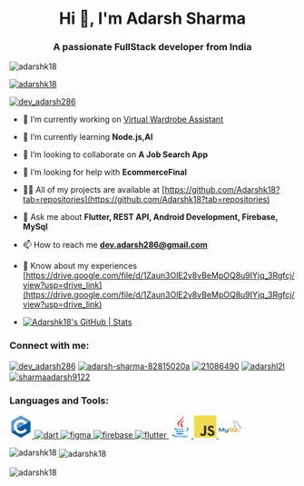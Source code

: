 <h1 align="center">Hi 👋, I'm Adarsh Sharma</h1>
<h3 align="center">A passionate FullStack developer from India</h3>

<p align="left"> <img src="https://komarev.com/ghpvc/?username=adarshk18&label=Profile%20views&color=0e75b6&style=flat" alt="adarshk18" /> </p>

<p align="left"> <a href="https://github.com/ryo-ma/github-profile-trophy"><img src="https://github-profile-trophy.vercel.app/?username=adarshk18" alt="adarshk18" /></a> </p>

<p align="left"> <a href="https://twitter.com/dev_adarsh286" target="blank"><img src="https://img.shields.io/twitter/follow/dev_adarsh286?logo=twitter&style=for-the-badge" alt="dev_adarsh286" /></a> </p>

- 🔭 I’m currently working on [Virtual Wardrobe Assistant](https://github.com/Adarshk18/VirtualWardrobeAssistant/tree/stable)

- 🌱 I’m currently learning **Node.js,AI**

- 👯 I’m looking to collaborate on **A Job Search App**

- 🤝 I’m looking for help with **EcommerceFinal**

- 👨‍💻 All of my projects are available at [https://github.com/Adarshk18?tab=repositories](https://github.com/Adarshk18?tab=repositories)

- 💬 Ask me about **Flutter, REST API, Android Development, Firebase, MySql**

- 📫 How to reach me **dev.adarsh286@gmail.com**

- 📄 Know about my experiences [https://drive.google.com/file/d/1Zaun3OlE2v8vBeMpOQ8u9IYjq_3Rgfcj/view?usp=drive_link](https://drive.google.com/file/d/1Zaun3OlE2v8vBeMpOQ8u9IYjq_3Rgfcj/view?usp=drive_link)
- [![Adarshk18's GitHub | Stats](https://stats.quine.sh/Adarshk18/github?theme=dark)](http://localhost:3000?utm_source=widgets&utm_campaign=Adarshk18)

<h3 align="left">Connect with me:</h3>
<p align="left">
<a href="https://twitter.com/dev_adarsh286" target="blank"><img align="center" src="https://raw.githubusercontent.com/rahuldkjain/github-profile-readme-generator/master/src/images/icons/Social/twitter.svg" alt="dev_adarsh286" height="30" width="40" /></a>
<a href="https://linkedin.com/in/adarsh-sharma-82815020a" target="blank"><img align="center" src="https://raw.githubusercontent.com/rahuldkjain/github-profile-readme-generator/master/src/images/icons/Social/linked-in-alt.svg" alt="adarsh-sharma-82815020a" height="30" width="40" /></a>
<a href="https://stackoverflow.com/users/21086490" target="blank"><img align="center" src="https://raw.githubusercontent.com/rahuldkjain/github-profile-readme-generator/master/src/images/icons/Social/stack-overflow.svg" alt="21086490" height="30" width="40" /></a>
<a href="https://www.leetcode.com/adarshl2l" target="blank"><img align="center" src="https://raw.githubusercontent.com/rahuldkjain/github-profile-readme-generator/master/src/images/icons/Social/leet-code.svg" alt="adarshl2l" height="30" width="40" /></a>
<a href="https://auth.geeksforgeeks.org/user/sharmaadarsh9122" target="blank"><img align="center" src="https://raw.githubusercontent.com/rahuldkjain/github-profile-readme-generator/master/src/images/icons/Social/geeks-for-geeks.svg" alt="sharmaadarsh9122" height="30" width="40" /></a>
</p>

<h3 align="left">Languages and Tools:</h3>
<p align="left"> <a href="https://www.cprogramming.com/" target="_blank" rel="noreferrer"> <img src="https://raw.githubusercontent.com/devicons/devicon/master/icons/c/c-original.svg" alt="c" width="40" height="40"/> </a> <a href="https://dart.dev" target="_blank" rel="noreferrer"> <img src="https://www.vectorlogo.zone/logos/dartlang/dartlang-icon.svg" alt="dart" width="40" height="40"/> </a> <a href="https://www.figma.com/" target="_blank" rel="noreferrer"> <img src="https://www.vectorlogo.zone/logos/figma/figma-icon.svg" alt="figma" width="40" height="40"/> </a> <a href="https://firebase.google.com/" target="_blank" rel="noreferrer"> <img src="https://www.vectorlogo.zone/logos/firebase/firebase-icon.svg" alt="firebase" width="40" height="40"/> </a> <a href="https://flutter.dev" target="_blank" rel="noreferrer"> <img src="https://www.vectorlogo.zone/logos/flutterio/flutterio-icon.svg" alt="flutter" width="40" height="40"/> </a> <a href="https://www.java.com" target="_blank" rel="noreferrer"> <img src="https://raw.githubusercontent.com/devicons/devicon/master/icons/java/java-original.svg" alt="java" width="40" height="40"/> </a> <a href="https://developer.mozilla.org/en-US/docs/Web/JavaScript" target="_blank" rel="noreferrer"> <img src="https://raw.githubusercontent.com/devicons/devicon/master/icons/javascript/javascript-original.svg" alt="javascript" width="40" height="40"/> </a> <a href="https://www.mysql.com/" target="_blank" rel="noreferrer"> <img src="https://raw.githubusercontent.com/devicons/devicon/master/icons/mysql/mysql-original-wordmark.svg" alt="mysql" width="40" height="40"/> </a> </p>

<p><img align="left" src="https://github-readme-stats.vercel.app/api/top-langs?username=adarshk18&show_icons=true&locale=en&layout=compact" alt="adarshk18" /></p>

<p>&nbsp;<img align="center" src="https://github-readme-stats.vercel.app/api?username=adarshk18&show_icons=true&locale=en" alt="adarshk18" /></p>

<p><img align="center" src="https://github-readme-streak-stats.herokuapp.com/?user=adarshk18&" alt="adarshk18" /></p>

